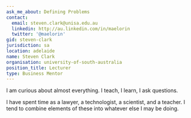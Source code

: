 ```yaml
---
ask_me_about: Defining Problems
contact:
  email: steven.clark@unisa.edu.au
  linkedin: http://au.linkedin.com/in/maelorin
  twitter: '@maelorin'
gid: steven-clark
jurisdiction: sa
location: adelaide
name: Steven Clark
organisation: university-of-south-australia
position_title: Lecturer
type: Business Mentor
---
```


I am curious about almost everything. I teach, I learn, I ask questions.

I have spent time as a lawyer, a technologist, a scientist, and a teacher. I tend to combine elements of these into whatever else I may be doing.